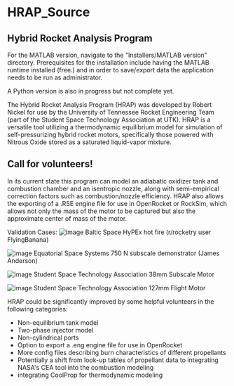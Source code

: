 # HRAP_Source
## Hybrid Rocket Analysis Program

For the MATLAB version, navigate to the "Installers/MATLAB version" directory. Prerequisites for the installation include having the MATLAB runtime installed (free.) and in order to save/export data the application needs to be run as administrator.

A Python version is also in progress but not complete yet.

The Hybrid Rocket Analysis Program (HRAP) was developed by Robert Nickel for use by the University of Tennessee Rocket Engineering Team (part of the Student Space Technology Association at UTK). HRAP is a versatile tool utilizing a thermodynamic equilibrium model for  simulation of self-pressurizing hybrid rocket motors, specifically those powered with Nitrous Oxide stored as a saturated liquid-vapor mixture. 

## Call for volunteers!

In its current state this program can model an adiabatic oxidizer tank and combustion chamber and an isentropic nozzle, along with semi-empirical correction factors such as combustion/nozzle efficiency. HRAP also allows the exporting of a .RSE engine file for use in OpenRocket or RockSim, which allows not only the mass of the motor to be captured but also the approximate center of mass of the motor.

Validation Cases:
![image](https://github.com/user-attachments/assets/4e048de8-12b3-4299-89f5-ec4241b3ccb2)
Baltic Space HyPEx hot fire (r/rocketry user FlyingBanana)

![image](https://github.com/user-attachments/assets/63330cf6-2fe3-4712-a0ec-310baa33e389)
Equatorial Space Systems 750 N subscale demonstrator (James Anderson)

![image](https://github.com/user-attachments/assets/508ee5ae-4a46-4c41-8743-3ec823128cfe)
Student Space Technology Association 38mm Subscale Motor

![image](https://github.com/user-attachments/assets/89afa8e9-32a9-4057-92d3-aaae7cde900f)
Student Space Technology Association 127mm Flight Motor

HRAP could be significantly improved by some helpful volunteers in the following categories: 
- Non-equilibrium tank model
- Two-phase injector model
- Non-cylindrical ports
- Option to export a .eng engine file for use in OpenRocket
- More config files describing burn characteristics of different propellants
- Potentially a shift from look-up tables of propellant data to integrating NASA's CEA tool into the combustion modeling
- integrating CoolProp for thermodynamic modeling
